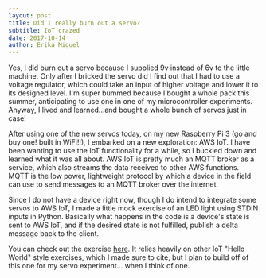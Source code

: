 ```yaml
---
layout: post
title: Did I really burn out a servo?
subtitle: IoT crazed
date: 2017-10-14
author: Erika Miguel
---
```


Yes, I did burn out a servo because I supplied 9v instead of 6v to the little machine. Only after I bricked the servo did I find out that I had to use a voltage regulator, which could take an input of higher voltage and lower it to its designed level. I'm super bummed because I bought a whole pack this summer, anticipating to use one in one of my microcontroller experiments. Anyway, I lived and learned...and bought a whole bunch of servos just in case!

After using one of the new servos today, on my new Raspberry Pi 3 (go and buy one! built in WiFi!!), I embarked on a new exploration: AWS IoT. I have been wanting to use the IoT functionality for a while, so I buckled down and learned what it was all about. AWS IoT is pretty much an MQTT broker as a service, which also streams the data received to other AWS functions. MQTT is the low power, lightweight protocol by which a device in the field can use to send messages to an MQTT broker over the internet.

Since I do not have a device right now, though I do intend to integrate some servos to AWS IoT, I made a little mock exercise of an LED light using STDIN inputs in Python. Basically what happens in the code is a device's state is sent to AWS IoT, and if the desired state is not fulfilled, publish a delta message back to the client. 

You can check out the exercise [here](https://github.com/evmiguel/iot_exercises/tree/master/mockDevice). It relies heavily on other IoT "Hello World" style exercises, which I made sure to cite, but I plan to build off of this one for my servo experiment... when I think of one.
